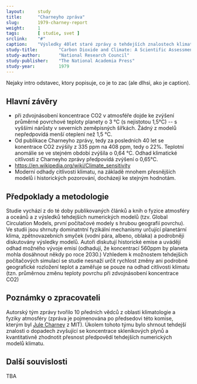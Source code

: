 ```yaml
---
layout:     study
title:      "Charneyho zpráva"
slug:       1979-charney-report
weight:     1
tags:       [ studie, svet ]
srclink:    "#"
caption:    "Výsledky 40let staré zprávy o tehdejších znalostech klimatu"
study-title:        "Carbon Dioxide and Climate: A Scientific Assessment"
study-author:       "National Research Council"
study-publisher:    "The National Academia Press"
study-year:         1979
---
```


Nejaky intro odstavec, ktory popisuje, co je to zac (ale dlhsi, ako je caption).

## Hlavní závěry

* při zdvojnásobení koncentrace CO2 v atmosféře dojde ke zvýšení průměrné povrchové teploty planety o 3 °C (s nejistotou 1,5°C) -- s vyššími nárůsty v severních zeměpisných šířkách. Žádný z modelů nepředpovídá menší oteplení než 1,5 °C. 
* Od publikace Charneyho zprávy, tedy za posledních 40 let se konentrace CO2 zvýšily z 335 ppm na 408 ppm, tedy o 22%. Teplotní anomálie se ve stejném období zvýšila o 0,64 °C. Odhad klimatické citlivosti z Charneyho zprávy předpovídá zvýšení o 0,65°C. 
* https://en.wikipedia.org/wiki/Climate_sensitivity
* Moderní odhady citlivosti klimatu, na základě mnohem přesnějších modelů i historických pozorování, docházejí ke stejným hodnotám. 

## Předpoklady a metodologie

Studie vychází z do té doby publikovaných článků a knih o fyzice atmosféry a oceánů a z výsledků tehdejších numerických modelů (tzv. Global Circulation Models, první počítačové modely s hrubou geografií povrchu). Ve studii jsou shrnuty dominatntní fyzikální mechanismy určující planetární klima, zpětnovazebních smyček (vodní pára, albeno, oblaka) a podrobněji diskutovány výsledky modelů. Autoři diskutují historické emise a uvádějí odhad možného vývoje emisí (odhadují, že koncentrací 560ppm by planeta mohla dosáhnout někdy po roce 2030.) Vzhledem k možnostem tehdejších počítačových simulací se studie nesnaží určit rychlost změny ani podrobné geografické rozložení teplot a zaměřuje se pouze na odhad citlivosti klimatu (tzn. průměrnou změnu teploty povrchu při zdvojnásobení koncentrace CO2)

## Poznámky o zpracovateli

Autorský tým zprávy tvořilo 10 předních vědců z oblasti klimatologie a fyziky atmosféry (zpráva je pojmenována po předsedovi této komise, kterým byl [Jule Charney](https://en.wikipedia.org/wiki/Jule_Gregory_Charney) z MIT). Úkolem tohoto týmu bylo shrnout tehdejší znalosti o dopadech zvyšující se koncentrace skleníkových plynů a kvantitativně zhodnotit přesnost předpovědí tehdejších numerických modelů klimatu.

## Další souvislosti

TBA
